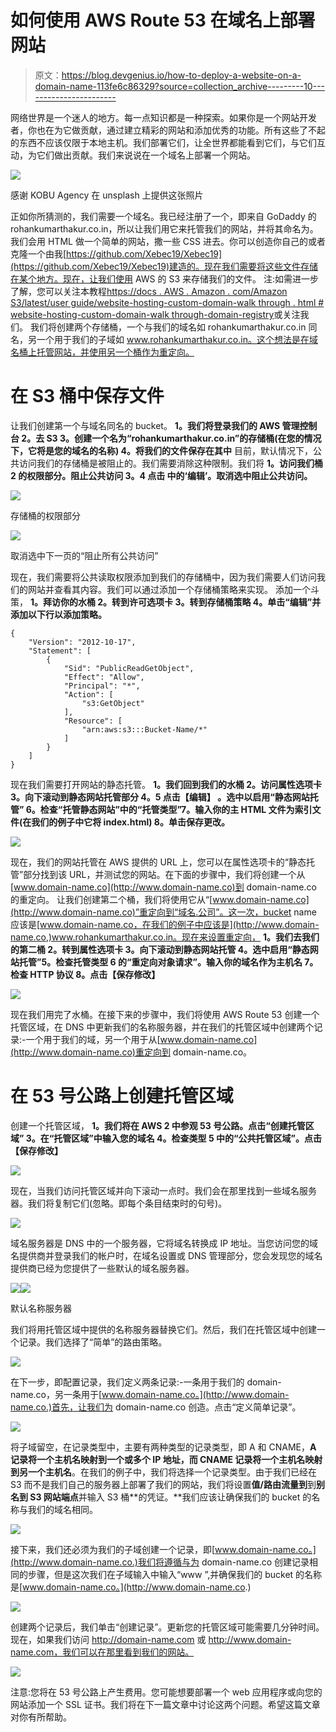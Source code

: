 # 如何使用 AWS Route 53 在域名上部署网站

> 原文：<https://blog.devgenius.io/how-to-deploy-a-website-on-a-domain-name-113fe6c86329?source=collection_archive---------10----------------------->

网络世界是一个迷人的地方。每一点知识都是一种探索。如果你是一个网站开发者，你也在为它做贡献，通过建立精彩的网站和添加优秀的功能。所有这些了不起的东西不应该仅限于本地主机。我们部署它们，让全世界都能看到它们，与它们互动，为它们做出贡献。我们来说说在一个域名上部署一个网站。

![](img/0de81ab0f839e89db079f789b604de92.png)

感谢 KOBU Agency 在 unsplash 上提供这张照片

正如你所猜测的，我们需要一个域名。我已经注册了一个，即来自 GoDaddy 的 rohankumarthakur.co.in，所以让我们用它来托管我们的网站，并将其命名为<domain-name>。我们会用 HTML 做一个简单的网站，撒一些 CSS 进去。你可以创造你自己的或者克隆一个由我[https://github.com/Xebec19/Xebec19](https://github.com/Xebec19/Xebec19)建造的。现在我们需要将这些文件存储在某个地方。现在，让我们使用 AWS 的 S3 来存储我们的文件。
注:如需进一步了解，您可以关注本教程[https://docs . AWS . Amazon . com/Amazon S3/latest/user guide/website-hosting-custom-domain-walk through . html # website-hosting-custom-domain-walk through-domain-registry](https://docs.aws.amazon.com/AmazonS3/latest/userguide/website-hosting-custom-domain-walkthrough.html#website-hosting-custom-domain-walkthrough-domain-registry)或关注我们。
我们将创建两个存储桶，一个与我们的域名如 rohankumarthakur.co.in 同名，另一个用于我们的子域如 www.rohankumarthakur.co.in。这个想法是在域名桶上托管网站，并使用另一个桶作为重定向。</domain-name>

# **在 S3 桶中保存文件**

让我们创建第一个与域名同名的 bucket。
**1。我们将登录我们的 AWS 管理控制台
2。去 S3
3。创建一个名为“rohankumarthakur.co.in”的存储桶(在您的情况下，它将是您的域名的名称)
4。将我们的文件保存在其中**
目前，默认情况下，公共访问我们的存储桶是被阻止的。我们需要消除这种限制。我们将
**1。访问我们桶
2 的权限部分。阻止公共访问
3。4 点击
中的‘编辑’。取消选中阻止公共访问。**

![](img/4286d171e524c3634858fdb8a2aeca2f.png)

存储桶的权限部分

![](img/3c4b3aa725ea43e33ccd5e79d8ce6ae6.png)

取消选中下一页的“阻止所有公共访问”

现在，我们需要将公共读取权限添加到我们的存储桶中，因为我们需要人们访问我们的网站并查看其内容。我们可以通过添加一个存储桶策略来实现。
添加一个斗策， **1。拜访你的水桶
2。转到许可选项卡
3。转到存储桶策略
4。单击“编辑”并添加以下行以添加策略。**

```
{
    "Version": "2012-10-17",
    "Statement": [
        {
            "Sid": "PublicReadGetObject",
            "Effect": "Allow",
            "Principal": "*",
            "Action": [
                "s3:GetObject"
            ],
            "Resource": [
                "arn:aws:s3:::Bucket-Name/*"
            ]
        }
    ]
}
```

现在我们需要打开网站的静态托管。
**1。我们回到我们的水桶
2。访问属性选项卡
3。向下滚动到静态网站托管部分
4。5 点击【编辑】
。选中以启用“静态网站托管”
6。检查“托管静态网站”中的“托管类型”7。输入你的主 HTML 文件为索引文件(在我们的例子中它将 index.html)
8。单击保存更改。**

![](img/25be686b4a4500bf9e8eda2cc9247c8c.png)

现在，我们的网站托管在 AWS 提供的 URL 上，您可以在属性选项卡的“静态托管”部分找到该 URL，并测试您的网站。在下面的步骤中，我们将创建一个从[www.domain-name.co](http://www.domain-name.co)到 domain-name.co 的重定向。
让我们创建第二个桶，我们将使用它从“[www.domain-name.co](http://www.domain-name.co)”重定向到“域名.公司”。这一次，bucket name 应该是[www.domain-name.co，在我们的例子中应该是](http://www.domain-name.co,)www.rohankumarthakur.co.in。现在来设置重定向，
**1。我们去我们的第二桶
2。转到属性选项卡
3。向下滚动到静态网站托管
4。选中启用“静态网站托管”5。检查托管类型
6 的“重定向对象请求”。输入你的域名作为主机名
7。检查 HTTP 协议
8。点击【保存修改】**

![](img/dce2ea10cfacd1fd8b8aedde9bbda2fe.png)

现在我们用完了水桶。在接下来的步骤中，我们将使用 AWS Route 53 创建一个托管区域，在 DNS 中更新我们的名称服务器，并在我们的托管区域中创建两个记录:-一个用于我们的域，另一个用于从[www.domain-name.co](http://www.domain-name.co)重定向到 domain-name.co。

# 在 53 号公路上创建托管区域

创建一个托管区域，
**1。我们将在 AWS
2 中参观 53 号公路。点击“创建托管区域”
3。在“托管区域”中输入您的域名
4。检查类型
5 中的“公共托管区域”。点击【保存修改】**

![](img/8efc03c7b86126fc2c119e46408eebab.png)

现在，当我们访问托管区域并向下滚动一点时。我们会在那里找到一些域名服务器。我们将复制它们(忽略。即每个条目结束时的句号)。

![](img/d29e83afa9f1a5b0efee01964479986d.png)

域名服务器是 DNS 中的一个服务器，它将域名转换成 IP 地址。当您访问您的域名提供商并登录我们的帐户时，在域名设置或 DNS 管理部分，您会发现您的域名提供商已经为您提供了一些默认的域名服务器。

![](img/6c73a4720c800bbb55215c39417e16a5.png)![](img/9285d0e78fb7012b6e7506f0890ba782.png)

默认名称服务器

我们将用托管区域中提供的名称服务器替换它们。然后，我们在托管区域中创建一个记录。我们选择了“简单”的路由策略。

![](img/2e400c494ea6fb54dfcb8a0ff7a4fdbd.png)

在下一步，即配置记录，我们定义两条记录:-一条用于我们的 domain-name.co，另一条用于[www.domain-name.co。](http://www.domain-name.co.)首先，让我们为 domain-name.co 创造。点击“定义简单记录”。

![](img/8a9eb779d16520a6f7dec1476cb07df5.png)

将子域留空，在记录类型中，主要有两种类型的记录类型，即 A 和 CNAME，**A 记录将一个主机名映射到一个或多个 IP 地址，而 CNAME 记录将一个主机名映射到另一个主机名**。在我们的例子中，我们将选择一个记录类型。由于我们已经在 S3 而不是我们自己的服务器上部署了我们的网站，我们将设置**值/路由流量到**到**别名到 S3 网站端点**并输入 S3 桶**的凭证。**我们应该让确保我们的 bucket 的名称与我们的域名相同。

![](img/4725d9793640e7dd53c4674aa6fd3a64.png)

接下来，我们还必须为我们的子域创建一个记录，即[www.domain-name.co。](http://www.domain-name.co.)我们将遵循与为 domain-name.co 创建记录相同的步骤，但是这次我们在子域输入中输入“www ”,并确保我们的 bucket 的名称是[www.domain-name.co。](http://www.domain-name.co.)

![](img/cd95d98757257bbd5a67a23f67724ef3.png)

创建两个记录后，我们单击“创建记录”。更新您的托管区域可能需要几分钟时间。现在，如果我们访问 http://domain-name.com 或 http://www.domain-name.com，我们可以在那里看到我们的网站。

![](img/c1e7731c63ee6046c9e3d5c451a70536.png)

注意:您将在 53 号公路上产生费用。您可能想要部署一个 web 应用程序或向您的网站添加一个 SSL 证书。我们将在下一篇文章中讨论这两个问题。希望这篇文章对你有所帮助。